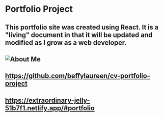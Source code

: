 # Portfolio Project

## This portfolio site was created using React.  It is a "living" document in that it will be updated and modified as I grow as a web developer.

## <img src="../../homework/cv-portfolio-project/src/assets/Screenshot 2023-09-06 at 8.03.40 AM.png" alt = "About Me" />

## https://github.com/beffylaureen/cv-portfolio-project
## https://extraordinary-jelly-51b7f1.netlify.app/#portfolio